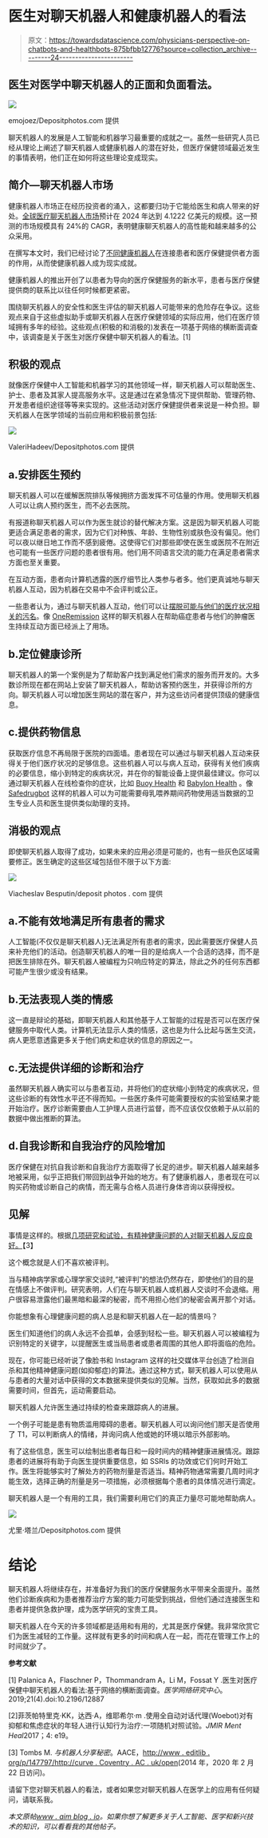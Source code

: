 # 医生对聊天机器人和健康机器人的看法

> 原文：<https://towardsdatascience.com/physicians-perspective-on-chatbots-and-healthbots-875bfbb12776?source=collection_archive---------24----------------------->

## 医生对医学中聊天机器人的正面和负面看法。

![](img/bd97919f784ed80e350aa0f641d530b7.png)

emojoez/Depositphotos.com 提供

聊天机器人的发展是人工智能和机器学习最重要的成就之一。虽然一些研究人员已经从理论上阐述了聊天机器人或健康机器人的潜在好处，但医疗保健领域最近发生的事情表明，他们正在如何将这些理论变成现实。

## 简介—聊天机器人市场

健康机器人市场正在经历投资者的涌入，这都要归功于它能给医生和病人带来的好处。[全球医疗聊天机器人市场](https://mms.businesswire.com/media/20191118005341/en/757176/5/Global_Chatbot_Market_2018-2022.jpg)预计在 2024 年达到 4.1222 亿美元的规模。这一预测的市场规模具有 24%的 CAGR，表明健康聊天机器人的高性能和越来越多的公众采用。

在撰写本文时，我们已经讨论了[不同健康机器人](https://medicalfuturist.com/top-12-health-chatbots/)在连接患者和医疗保健提供者方面的作用，从而使健康机器人成为现实成就。

健康机器人的推出开创了以患者为导向的医疗保健服务的新水平，患者与医疗保健提供商的联系比以往任何时候都更紧密。

围绕聊天机器人的安全性和医生评估的聊天机器人可能带来的危险存在争议。这些观点来自于这些虚拟助手或聊天机器人在医疗保健领域的实际应用，他们在医疗领域拥有多年的经验。这些观点(积极的和消极的)发表在一项基于网络的横断面调查中，该调查是关于医生对医疗保健中聊天机器人的看法。[1]

## 积极的观点

就像医疗保健中人工智能和机器学习的其他领域一样，聊天机器人可以帮助医生、护士、患者及其家人提高服务水平。这是通过在紧急情况下提供帮助、管理药物、开发患者组织途径等等来实现的。这些活动对医疗保健提供者来说是一种负担。聊天机器人在医学领域的当前应用和积极前景包括:

![](img/9d067b1521d7b8ec64dda7066ee9e690.png)

ValeriHadeev/Depositphotos.com 提供

## a.安排医生预约

聊天机器人可以在缓解医院排队等候拥挤方面发挥不可估量的作用。使用聊天机器人可以让病人预约医生，而不必去医院。

有报道称聊天机器人可以作为医生就诊的替代解决方案。这是因为聊天机器人可能更适合满足患者的需求，因为它们对种族、年龄、生物性别或肤色没有偏见。他们可以夜以继日地工作而不感到疲倦。这使得它们对那些即使在医生或医院不在附近也可能有一些医疗问题的患者很有用。他们用不同语言交流的能力在满足患者需求方面也至关重要。

在互动方面，患者向计算机透露的医疗细节比人类参与者多。他们更真诚地与聊天机器人互动，因为机器在交易中不会评判或公正。

一些患者认为，通过与聊天机器人互动，他们可以让[摆脱可能与他们的医疗状况相关的污名](https://www.frontiersin.org/articles/10.3389/frobt.2017.00051/full)。像 [OneRemission](https://keenethics.com/project-one-remission) 这样的聊天机器人在帮助癌症患者与他们的肿瘤医生持续互动方面已经派上了用场。

## b.定位健康诊所

聊天机器人的第一个案例是为了帮助客户找到满足他们需求的服务而开发的。大多数诊所现在都在网站上安装了聊天机器人，帮助访客预约医生，并获得诊所的方向。聊天机器人可以增加医生网站的潜在客户，并为这些访问者提供顶级的健康信息。

## c.提供药物信息

获取医疗信息不再局限于医院的四面墙。患者现在可以通过与聊天机器人互动来获得关于他们医疗状况的足够信息。这些机器人可以与病人互动，获得有关他们疾病的必要信息，缩小到特定的疾病状况，并在你的智能设备上提供最佳建议。你可以通过聊天机器人在线检查你的症状，比如 [Buoy Health](https://www.buoyhealth.com/) 和 [Babylon Health](https://www.babylonhealth.com/) 。像 [Safedrugbot](https://www.safeinbreastfeeding.com/safedrugbot-chatbot-medical-assistant/) 这样的机器人可以为可能需要母乳喂养期间药物使用适当数据的卫生专业人员和医生提供类似助理的支持。

## 消极的观点

即使聊天机器人取得了成功，如果未来的应用必须是可能的，也有一些灰色区域需要修正。医生确定的这些区域包括但不限于以下方面:

![](img/ddb825088acbbe3abc587613e93fa082.png)

Viacheslav Besputin/deposit photos . com 提供

## a.不能有效地满足所有患者的需求

人工智能(不仅仅是聊天机器人)无法满足所有患者的需求，因此需要医疗保健人员来补充他们的活动。创造聊天机器人的唯一目的是给病人一个合适的选择，而不是把医生排除在外。聊天机器人被编程为只响应特定的算法，除此之外的任何东西都可能产生很少或没有结果。

## b.无法表现人类的情感

这一直是辩论的基础，即聊天机器人和其他基于人工智能的过程是否可以在医疗保健服务中取代人类。计算机无法显示人类的情感，这也是为什么比起与医生交流，病人更愿意透露更多关于他们病史和症状的信息的原因之一。

## c.无法提供详细的诊断和治疗

虽然聊天机器人确实可以与患者互动，并将他们的症状缩小到特定的疾病状况，但这些诊断的有效性水平还不得而知。一些医疗条件可能需要授权的实验室结果才能开始治疗。医疗诊断需要由人工护理人员进行监督，而不应该仅仅依赖于从以前的数据中做出推断的算法。

## d.自我诊断和自我治疗的风险增加

医疗保健在对抗自我诊断和自我治疗方面取得了长足的进步。聊天机器人越来越多地被采用，似乎正把我们带回到战争开始的地方。有了健康机器人，患者现在可以购买药物或诊断自己的病情，而无需与合格人员进行身体咨询以获得授权。

## **见解**

事情是这样的。根据[几项研究和试验，有精神健康问题的人对聊天机器人反应良好。](https://www.ncbi.nlm.nih.gov/pubmed/28588005)【3】

这个概念就是人们不喜欢被评判。

当与精神病学家或心理学家交谈时,“被评判”的想法仍然存在，即使他们的目的是在情感上不做评判。研究表明，人们在与聊天机器人或机器人交谈时不会退缩。用户很容易泄露他们最黑暗和最深的秘密，而不用担心他们的秘密会离开那个对话。

你能想象有心理健康问题的病人总是和聊天机器人在一起的情景吗？

医生们知道他们的病人永远不会孤单，会感到轻松一些。聊天机器人可以被编程为识别特定的关键字，以提醒医生或当局患者或患者周围的其他人即将面临的危险。

现在，你可能已经听说了像脸书和 Instagram 这样的社交媒体平台创造了检测自杀和其他精神健康问题(如抑郁症)的算法。通过这种方式，聊天机器人可以使用从与患者的大量对话中获得的文本数据来提供类似的见解。当然，获取如此多的数据需要时间，但首先，运动需要启动。

聊天机器人允许医生通过持续的检查来跟踪病人的进展。

一个例子可能是患有物质滥用障碍的患者。聊天机器人可以询问他们那天是否使用了 T1，可以判断病人的情绪，并询问病人他或她的环境以暗示外部影响。

有了这些信息，医生可以绘制出患者每日和一段时间内的精神健康进展情况。跟踪患者的进展将有助于向医生提供重要信息，如 SSRIs 的功效或它们何时开始工作。医生将能够实时了解处方的药物剂量是否适当。精神药物通常需要几周时间才能生效，选择正确的剂量是另一项措施，必须根据每个患者的具体情况进行滴定。

聊天机器人是一个有用的工具，我们需要利用它们的真正力量尽可能地帮助病人。

![](img/76166e4025ba5adba1ad9fd003678bf5.png)

尤里·塔兰/Depositphotos.com 提供

# 结论

聊天机器人将继续存在，并准备好为我们的医疗保健服务水平带来全面提升。虽然他们诊断疾病和为患者推荐治疗方案的能力可能受到挑战，但他们通过连接医生和患者并提供急救护理，成为医学研究的宝贵工具。

聊天机器人在今天的许多领域都是适用和有用的，尤其是医疗保健。我非常欣赏它们为医生减轻的工作量。这样就有更多的时间和病人在一起，而花在管理工作上的时间就少了。

**参考文献**

[1] Palanica A，Flaschner P，Thommandram A，Li M，Fossat Y .医生对医疗保健中聊天机器人的看法:基于网络的横断面调查。*医学网络研究中心*。2019;21(4).doi:10.2196/12887

[2]菲茨帕特里克·KK，达西·A，维耶希尔·m .使用全自动对话代理(Woebot)对有抑郁和焦虑症状的年轻人进行认知行为治疗:一项随机对照试验。*JMIR Ment Heal*2017；4: e19。

[3] Tombs M. *与机器人分享秘密*。AACE，[http://www . editlib . org/p/147797/http://curve . Coventry . AC . uk/open](http://www.editlib.org/p/147797/http://curve.coventry.ac.uk/open)(2014 年，2020 年 2 月 22 日访问)。

请留下您对聊天机器人的看法，或者如果您对聊天机器人在医学上的应用有任何疑问，请联系我。

*本文原帖*[*www . aim blog . io*](http://www.aimblog.io/2020/02/21/physicians-perspective-on-chatbots-and-healthbots/)*。如果你想了解更多关于人工智能、医学和新兴技术的知识，可以看看我的其他帖子。*